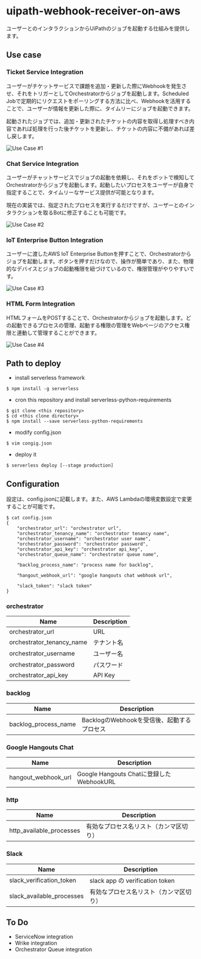 # uipath-webhook-receiver-on-aws

ユーザーとのインタラクションからUiPathのジョブを起動する仕組みを提供します。

## Use case

### Ticket Service Integration
ユーザーがチケットサービスで課題を追加・更新した際にWebhookを発生させ、それをトリガーとしてOrchestratorからジョブを起動します。Scheduled Jobで定期的にリクエストをポーリングする方法に比べ、Webhookを活用することで、ユーザーが情報を更新した際に、タイムリーにジョブを起動できます。

起動されたジョブでは、追加・更新されたチケットの内容を取得し処理すべき内容であれば処理を行った後チケットを更新し、チケットの内容に不備があれば差し戻します。

![Use Case #1](https://user-images.githubusercontent.com/129797/51825579-6a43c100-2328-11e9-821f-18784398d09b.png)

### Chat Service Integration
ユーザーがチャットサービスでジョブの起動を依頼し、それをボットで検知してOrchestratorからジョブを起動します。起動したいプロセスをユーザーが自身で指定することで、タイムリーなサービス提供が可能となります。

現在の実装では、指定されたプロセスを実行するだけですが、ユーザーとのインタラクションを取るBotに修正することも可能です。

![Use Case #2](https://user-images.githubusercontent.com/129797/51886557-a6802b80-23d3-11e9-9e9d-fc89ebc4d6e1.png)

### IoT Enterprise Button Integration
ユーザーに渡したAWS IoT Enterprise Buttonを押すことで、Orchestratorからジョブを起動します。ボタンを押すだけなので、操作が簡単であり、また、物理的なデバイスとジョブの起動権限を紐づけているので、権限管理がやりやすいです。

![Use Case #3](https://user-images.githubusercontent.com/129797/51886565-ab44df80-23d3-11e9-8523-55e7e41ee6b4.png)

### HTML Form Integration
HTMLフォームをPOSTすることで、Orchestratorからジョブを起動します。どの起動できるプロセスの管理、起動する権限の管理をWebページのアクセス権限と連動して管理することができます。

![Use Case #4](https://user-images.githubusercontent.com/129797/51886570-ac760c80-23d3-11e9-9708-c313aaee4c94.png)



## Path to deploy

* install serverless framework
```console
$ npm install -g serverless
```

* cron this repository and install serverless-python-requirements
```console
$ git clone <this repository>
$ cd <this clone directory>
$ npm install --save serverless-python-requirements
```

* modify config.json
```console
$ vim congig.json
```

* deploy it
```console
$ serverless deploy [--stage production]
```

## Configuration

設定は、config.jsonに記載します。また、AWS Lambdaの環境変数設定で変更することが可能です。

```
$ cat config.json
{
    "orchestrator_url": "orchestrator url",
    "orchestrator_tenancy_name": "orchestrator tenancy name",
    "orchestrator_username": "orchestrator user name",
    "orchestrator_password": "orchestrator password",
    "orchestrator_api_key": "orchestrator api_key",
    "orchestrator_queue_name": "orchestrator queue name",

    "backlog_process_name": "process name for backlog",

    "hangout_webhook_url": "google hangouts chat webhook url",

    "slack_token": "slack token"
}
```

### orchestrator

| Name                      | Description |
| ------------------------- | ----------- |
| orchestrator_url          | URL         |
| orchestrator_tenancy_name | テナント名  |
| orchestrator_username     | ユーザー名  |
| orchestrator_password     | パスワード  |
| orchestrator_api_key      | API Key     |

### backlog

| Name                 | Description                                |
| -------------------- | ------------------------------------------ |
| backlog_process_name | BacklogのWebhookを受信後、起動するプロセス |

### Google Hangouts Chat

| Name                 | Description                                |
| -------------------- | ------------------------------------------ |
| hangout_webhook_url | Google Hangouts Chatに登録したWebhookURL |

### http

| Name                 | Description                                |
| -------------------- | ------------------------------------------ |
| http_available_processes | 有効なプロセス名リスト（カンマ区切り） |

### Slack

| Name                      | Description                                |
| ------------------------- | ------------------------------------------ |
| slack_verification_token  | slack app の verification token |
| slack_available_processes | 有効なプロセス名リスト（カンマ区切り） |

## To Do

* ServiceNow integration
* Wrike integration
* Orchestrator Queue integration
